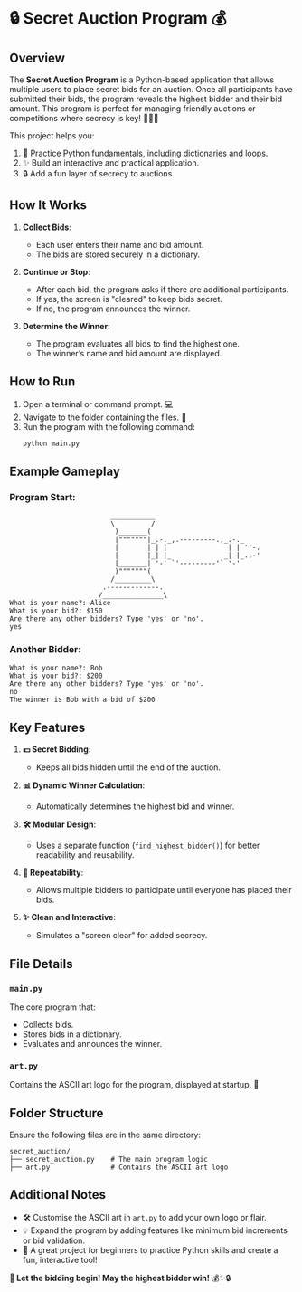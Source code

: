 # 🔒 **Secret Auction Program** 💰  

## Overview  
The **Secret Auction Program** is a Python-based application that allows multiple users to place secret bids for an auction. Once all participants have submitted their bids, the program reveals the highest bidder and their bid amount. This program is perfect for managing friendly auctions or competitions where secrecy is key! 🕵️‍♂️✨  

This project helps you:  
1. 🧠 Practice Python fundamentals, including dictionaries and loops.  
2. ✨ Build an interactive and practical application.  
3. 🔒 Add a fun layer of secrecy to auctions.  

## How It Works  

1. **Collect Bids**:  
   - Each user enters their name and bid amount.  
   - The bids are stored securely in a dictionary.  

2. **Continue or Stop**:  
   - After each bid, the program asks if there are additional participants.  
   - If yes, the screen is "cleared" to keep bids secret.  
   - If no, the program announces the winner.  

3. **Determine the Winner**:  
   - The program evaluates all bids to find the highest one.  
   - The winner’s name and bid amount are displayed.  

## How to Run  

1. Open a terminal or command prompt. 💻  
2. Navigate to the folder containing the files. 📂  
3. Run the program with the following command:  
   ```bash
   python main.py
   ```

## Example Gameplay  

### Program Start:  
```plaintext
                         ___________
                         \         /
                          )_______(
                          |"""""""|_.-._,.---------.,_.-._
                          |       | | |               | | ''-.
                          |       |_| |_             _| |_..-'
                          |_______| '-' `'---------'` '-'
                          )"""""""(
                         /_________\
                       .-------------.
                      /_______________\
What is your name?: Alice
What is your bid?: $150
Are there any other bidders? Type 'yes' or 'no'.
yes
```

### Another Bidder:  
```plaintext
What is your name?: Bob
What is your bid?: $200
Are there any other bidders? Type 'yes' or 'no'.
no
The winner is Bob with a bid of $200
```

## Key Features  

1. **💵 Secret Bidding**:  
   - Keeps all bids hidden until the end of the auction.  

2. **📊 Dynamic Winner Calculation**:  
   - Automatically determines the highest bid and winner.  

3. **🛠️ Modular Design**:  
   - Uses a separate function (`find_highest_bidder()`) for better readability and reusability.  

4. **🔄 Repeatability**:  
   - Allows multiple bidders to participate until everyone has placed their bids.  

5. **✨ Clean and Interactive**:  
   - Simulates a "screen clear" for added secrecy.  

## File Details  

### `main.py`  
The core program that:  
- Collects bids.  
- Stores bids in a dictionary.  
- Evaluates and announces the winner.  

### `art.py`  
Contains the ASCII art logo for the program, displayed at startup. 🎨  

## Folder Structure  

Ensure the following files are in the same directory:  

```
secret_auction/
├── secret_auction.py    # The main program logic
├── art.py               # Contains the ASCII art logo
```

## Additional Notes  

- 🛠️ Customise the ASCII art in `art.py` to add your own logo or flair.  
- 💡 Expand the program by adding features like minimum bid increments or bid validation.  
- 🎉 A great project for beginners to practice Python skills and create a fun, interactive tool!  

**🎉 Let the bidding begin! May the highest bidder win!** 💰✨🔒  